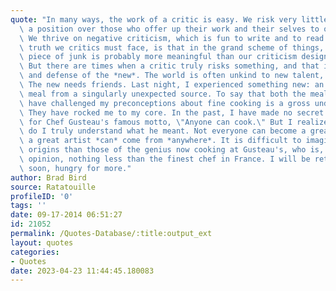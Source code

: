 ```yaml
---
quote: "In many ways, the work of a critic is easy. We risk very little, yet enjoy\
  \ a position over those who offer up their work and their selves to our judgment.\
  \ We thrive on negative criticism, which is fun to write and to read. But the bitter\
  \ truth we critics must face, is that in the grand scheme of things, the average\
  \ piece of junk is probably more meaningful than our criticism designating it so.\
  \ But there are times when a critic truly risks something, and that is in the discovery\
  \ and defense of the *new*. The world is often unkind to new talent, new creations.\
  \ The new needs friends. Last night, I experienced something new: an extraordinary\
  \ meal from a singularly unexpected source. To say that both the meal and its maker\
  \ have challenged my preconceptions about fine cooking is a gross understatement.\
  \ They have rocked me to my core. In the past, I have made no secret of my disdain\
  \ for Chef Gusteau's famous motto, \"Anyone can cook.\" But I realize, only now\
  \ do I truly understand what he meant. Not everyone can become a great artist; but\
  \ a great artist *can* come from *anywhere*. It is difficult to imagine more humble\
  \ origins than those of the genius now cooking at Gusteau's, who is, in this critic's\
  \ opinion, nothing less than the finest chef in France. I will be returning to Gusteau's\
  \ soon, hungry for more."
author: Brad Bird
source: Ratatouille
profileID: '0'
tags: ''
date: 09-17-2014 06:51:27
id: 21052
permalink: /Quotes-Database/:title:output_ext
layout: quotes
categories:
- Quotes
date: 2023-04-23 11:44:45.180083
---
```

